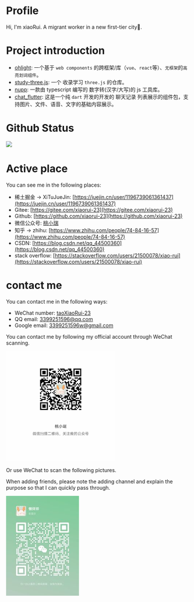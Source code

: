 
# Profile

Hi, I'm xiaoRui. A migrant worker in a new first-tier city👷.

# Project introduction

- [ohlight](https://github.com/xiaorui-23/ohlight): 一个基于 `web components` 的跨框架/库（`vue`、`react`等）、`无框架`的`高亮划词组件`。
- [study-three.js](https://github.com/xiaorui-23/study-three.js): 一个 收录学习 `three.js` 的仓库。
- [nupp](https://github.com/xiaorui-23/nupp): 一款由 typescript 编写的 数字转(汉字/大写)的 js 工具库。 
- [chat_flutter](https://github.com/xiaorui-23/flutter_chat.git): 这是一个纯 `dart` 开发的开发的 聊天记录 列表展示的组件包，支持图片、文件、语音、文字的基础内容展示。

# Github Status

![](https://camo.githubusercontent.com/d918dd995a540eb1920c0a74f033a6a51ee0a65c51f9b369a15f8da2cda62b31/68747470733a2f2f6769746875622d726561646d652d61637469766974792d67726170682e6379636c69632e6170702f67726170683f757365726e616d653d7869616f7275692d3233267468656d653d676974687562)
<!-- ![](https://github-readme-activity-graph.cyclic.app/graph?username=xiaorui-23&theme=github) -->

# Active place

You can see me in the following places:

- 稀土掘金 -> XiTuJueJin: [https://juejin.cn/user/1196739061361437](https://juejin.cn/user/1196739061361437)
- Gitee: [https://gitee.com/xiaorui-23](https://gitee.com/xiaorui-23)
- Github: [https://github.com/xiaorui-23](https://github.com/xiaorui-23)
- 微信公众号: [桃小瑞]()
- 知乎 -> zhihu: [https://www.zhihu.com/people/74-84-16-57](https://www.zhihu.com/people/74-84-16-57)
- CSDN: [https://blog.csdn.net/qq_44500360](https://blog.csdn.net/qq_44500360)
- stack overflow: [https://stackoverflow.com/users/21500078/xiao-rui](https://stackoverflow.com/users/21500078/xiao-rui)

# contact me

You can contact me in the following ways:

- WeChat number: [taoXiaoRui-23]()
- QQ email: 3399251596@qq.com
- Google email: 3399251596w@gmail.com

You can contact me by following my official account through WeChat scanning.

<img src="https://raw.githubusercontent.com/xiaorui-23/xiaorui-23/master/WeChatOfficialAccount.jpg" width="300" height="300" />

Or use WeChat to scan the following pictures.

When adding friends, please note the adding channel and explain the purpose so that I can quickly pass through.

<img src="https://github.com/xiaorui-23/xiaorui-23/blob/master/Wechat.jpeg" width="200" height="273"></img>
